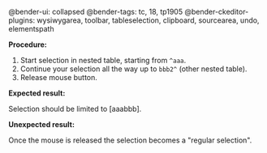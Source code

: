 @bender-ui: collapsed
@bender-tags: tc, 18, tp1905
@bender-ckeditor-plugins: wysiwygarea, toolbar, tableselection, clipboard, sourcearea, undo, elementspath

**Procedure:**

1. Start selection in nested table, starting from `^aaa`.
1. Continue your selection all the way up to `bbb2^` (other nested table).
1. Release mouse button.

**Expected result:**

Selection should be limited to [<td>aaa</td><td>bbb</td>].

**Unexpected result:**

Once the mouse is released the selection becomes a "regular selection".
